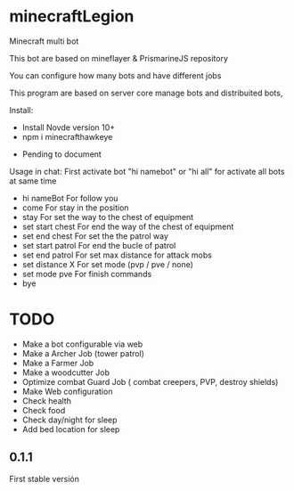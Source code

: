 # minecraftLegion
Minecraft multi bot

This bot are based on mineflayer & PrismarineJS repository

You can configure how many bots and have different jobs

This program are based on server core manage bots and distribuited bots,

Install: 
- Install Novde version 10+
- npm i minecrafthawkeye

* Pending to document

Usage in chat:
First activate bot "hi namebot" or "hi all" for activate all bots at same time
* hi nameBot
For follow you
* come
For stay in the position
* stay
For set the way to the chest of equipment
* set start chest
For end the way of the chest of equipment
* set end chest
For set the the patrol way
* set start patrol
For end the bucle of patrol
* set end patrol
For set max distance for attack mobs
* set distance X
For set mode (pvp / pve / none)
* set mode pve
For finish commands
* bye


# TODO
- Make a bot configurable via web
- Make a Archer Job (tower patrol)
- Make a Farmer Job
- Make a woodcutter Job
- Optimize combat Guard Job ( combat creepers, PVP, destroy shields)
- Make Web configuration
- Check health
- Check food
- Check day/night for sleep
- Add bed location for sleep


## 0.1.1
First stable versión

